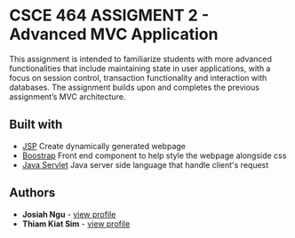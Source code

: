 # CSCE 464 ASSIGMENT 2 - Advanced MVC Application

This assignment is intended to familiarize students with more advanced functionalities that
include maintaining state in user applications, with a focus on session control, transaction
functionality and interaction with databases. The assignment builds upon and completes the previous
assignment’s MVC architecture. 


## Built with 
* [JSP](https://angularjs.org/) Create dynamically generated webpage
* [Boostrap](https://getbootstrap.com/) Front end component to help style the webpage alongside css
* [Java Servlet](https://nodejs.org/en/) Java server side language that handle client's request


## Authors

* **Josiah Ngu** - [view profile](https://github.com/josiahNgu)
* **Thiam Kiat Sim** - [view profile](https://github.com/kitkatsim)
